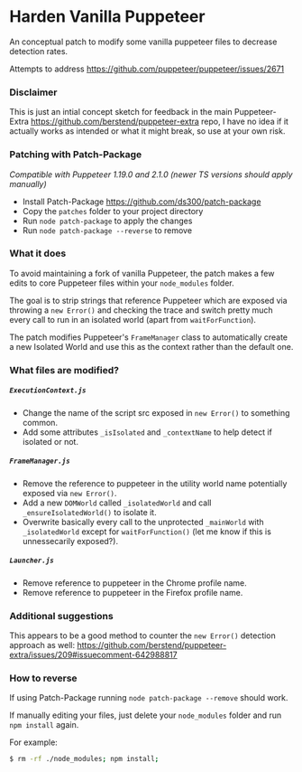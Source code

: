 # Harden Vanilla Puppeteer
An conceptual patch to modify some vanilla puppeteer files to decrease detection rates.

Attempts to address https://github.com/puppeteer/puppeteer/issues/2671

### Disclaimer
This is just an intial concept sketch for feedback in the main Puppeteer-Extra https://github.com/berstend/puppeteer-extra repo, I have no idea if it actually works as intended or what it might break, so use at your own risk.

### Patching with Patch-Package

_Compatible with Puppeteer 1.19.0 and 2.1.0 (newer TS versions should apply manually)_

- Install Patch-Package https://github.com/ds300/patch-package 
- Copy the `patches` folder to your project directory
- Run `node patch-package` to apply the changes
- Run `node patch-package --reverse` to remove

### What it does

To avoid maintaining a fork of vanilla Puppeteer, the patch makes a few edits to core Puppeteer files within your `node_modules` folder.

The goal is to strip strings that reference Puppeteer which are exposed via throwing a `new Error()` and checking the trace and switch pretty much every call to run in an isolated world (apart from `waitForFunction`).

The patch modifies Puppeteer's `FrameManager` class to automatically create a new Isolated World and use this as the context rather than the default one.

### What files are modified?

##### `ExecutionContext.js`
- Change the name of the script src exposed in `new Error()` to something common.
- Add some attributes `_isIsolated` and `_contextName` to help detect if isolated or not.
     
##### `FrameManager.js`
- Remove the reference to puppeteer in the utility world name potentially exposed via `new Error()`.
- Add a new `DOMWorld` called `_isolatedWorld` and call `_ensureIsolatedWorld()` to isolate it.
- Overwrite basically every call to the unprotected `_mainWorld` with `_isolatedWorld` except for `waitForFunction()` (let me know if this is unnessecarily exposed?).
  
##### `Launcher.js`
- Remove reference to puppeteer in the Chrome profile name.
- Remove reference to puppeteer in the Firefox profile name.

### Additional suggestions

This appears to be a good method to counter the `new Error()` detection approach as well:
https://github.com/berstend/puppeteer-extra/issues/209#issuecomment-642988817

### How to reverse

If using Patch-Package running `node patch-package --remove` should work.

If manually editing your files, just delete your `node_modules` folder and run `npm install` again.

For example: 
```bash
$ rm -rf ./node_modules; npm install;
```



